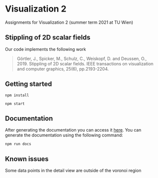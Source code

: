 # Visualization 2

Assignments for Visualization 2 (summer term 2021 at TU Wien)

## Stippling of 2D scalar fields

Our code implements the following work

> Görtler, J., Spicker, M., Schulz, C., Weiskopf, D. and Deussen, O., 2019. Stippling of 2D scalar fields. IEEE transactions on visualization and computer graphics, 25(6), pp.2193-2204.

## Getting started
```
npm install
```
```
npm start
```

## Documentation
After generating the documentation you can access it [here](https://jakobtroidl.github.io/vis2/). You can generate the documentation using the following command:
```
npm run docs
```


## Known issues

Some data points in the detail view are outside of the voronoi region

